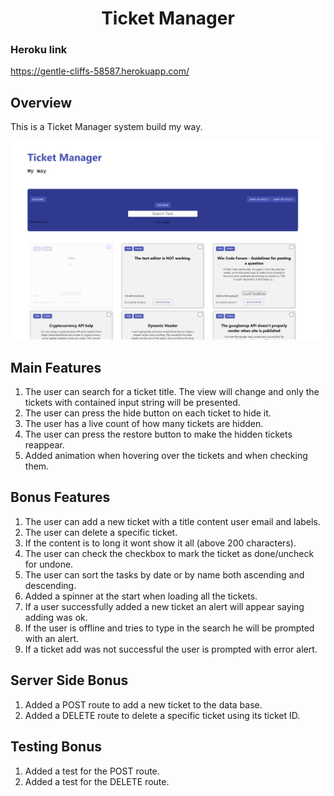 # <center> Ticket Manager

### Heroku link
https://gentle-cliffs-58587.herokuapp.com/

## Overview
This is a Ticket Manager system build my way.

![alt text](./Images/overview.PNG)

## Main Features

1. The user can search for a ticket title. The view will change and only the tickets with contained input string will be presented.
2. The user can press the hide button on each ticket to hide it.
3. The user has a live count of how many tickets are hidden.
4. The user can press the restore button to make the hidden tickets reappear.
5. Added animation when hovering over the tickets and when checking them.

## Bonus Features

1. The user can add a new ticket with a title content user email and labels.
2. The user can delete a specific ticket.
3. If the content is to long it wont show it all (above 200 characters).
4. The user can check the checkbox to mark the ticket as done/uncheck for undone.
5. The user can sort the tasks by date or by name both ascending and descending.
6. Added a spinner at the start when loading all the tickets.
7. If a user successfully added a new ticket an alert will appear saying adding was ok.
8. If the user is offline and tries to type in the search he will be prompted with an alert.
7. If a ticket add was not successful the user is prompted with error alert.

## Server Side Bonus

1. Added a POST route to add a new ticket to the data base.
2. Added a DELETE route to delete a specific ticket using its ticket ID.

## Testing Bonus

1. Added a test for the POST route.
2. Added a test for the DELETE route.
